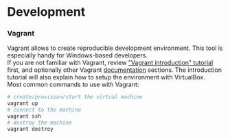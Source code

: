 # Development

### Vagrant
Vagrant allows to create reproducible development environment. This tool is especially handy for Windows-based developers.  
If you are not familiar with Vagrant, review ["Vagrant introduction" tutorial](https://developer.hashicorp.com/vagrant/tutorials/getting-started/getting-started-index) first, and optionally other Vagrant [documentation](https://developer.hashicorp.com/vagrant/docs) sections. The introduction tutorial will also explain how to setup the environment with VirtualBox.   
Most common commands to use with Vagrant:  
```bash
# create/provision/start the virtual machine
vagrant up
# connect to the machine
vagrant ssh
# destroy the machine
vagrant destroy
```
